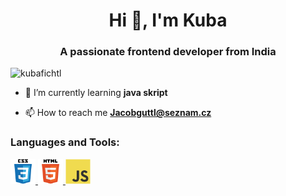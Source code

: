 <h1 align="center">Hi 👋, I'm Kuba</h1>
<h3 align="center">A passionate frontend developer from India</h3>

<p align="left"> <img src="https://komarev.com/ghpvc/?username=kubafichtl&label=Profile%20views&color=0e75b6&style=flat" alt="kubafichtl" /> </p>

- 🌱 I’m currently learning **java skript**

- 📫 How to reach me **Jacobguttl@seznam.cz**


</p>

<h3 align="left">Languages and Tools:</h3>
<p align="left"> <a href="https://www.w3schools.com/css/" target="_blank" rel="noreferrer"> <img src="https://raw.githubusercontent.com/devicons/devicon/master/icons/css3/css3-original-wordmark.svg" alt="css3" width="40" height="40"/> </a> <a href="https://www.w3.org/html/" target="_blank" rel="noreferrer"> <img src="https://raw.githubusercontent.com/devicons/devicon/master/icons/html5/html5-original-wordmark.svg" alt="html5" width="40" height="40"/> </a> <a href="https://developer.mozilla.org/en-US/docs/Web/JavaScript" target="_blank" rel="noreferrer"> <img src="https://raw.githubusercontent.com/devicons/devicon/master/icons/javascript/javascript-original.svg" alt="javascript" width="40" height="40"/> </a> </p>
